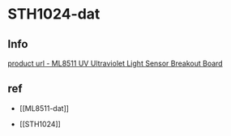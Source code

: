 
# STH1024-dat


## Info

[product url - ML8511 UV Ultraviolet Light Sensor Breakout Board](https://www.electrodragon.com/product/ml8511-uv-sensor-breakout-board-analog/)



## ref 

- [[ML8511-dat]]

- [[STH1024]]

